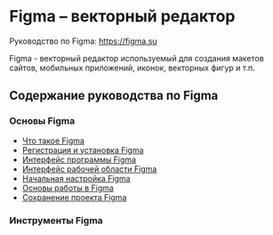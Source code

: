 # Figma &ndash; векторный редактор
Руководство по Figma: https://figma.su

Figma - векторный редактор используемый для создания макетов сайтов, мобильных приложений, иконок, векторных фигур и т.п.

## Содержание руководства по Figma

### Основы Figma
* [Что такое Figma](https://github.com/damir-art/figma/blob/master/00-begin/00-chto-takoe-figma.md)
* [Регистрация и установка Figma](https://github.com/damir-art/figma/blob/master/00-begin/02-registracziya-i-ustanovka.md)
* [Интерфейс программы Figma](https://github.com/damir-art/figma/blob/master/00-begin/04-interfejs-programmy.md)
* [Интерфейс рабочей области Figma](https://github.com/damir-art/figma/blob/master/00-begin/06-interfejs-rabochei-oblasti.md)
* [Начальная настройка Figma](https://github.com/damir-art/figma/blob/master/00-begin/08-nachalnaya-nastrojka-figma.md)
* [Основы работы в Figma](https://github.com/damir-art/figma/blob/master/00-begin/10-osnovy-raboty-v-figma.md)
* [Сохранение проекта Figma](/00-begin/12-sohranenie-proekta-figma.md)

### Инструменты Figma
